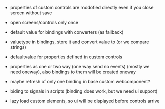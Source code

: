 - properties of custom controls are modofied directly even if you close screen without save
- open screens/controls only once
- default value for bindings with converters (as fallback)
- valuetype in bindings, store it and convert value to (or we compare strings)
- defaultvalue for properties defined in custom controls
- properties as one or two way (one way send no events) (mostly we need oneway), also bindings to them will be created oneway
- maybe refresh of only one binding in base custom webcomponent?
- biding to signals in scripts (binding does work, but we need ui support)

- lazy load custom elements, so ui will be displayed before controls arrive